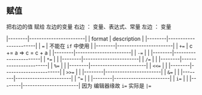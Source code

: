 ##  赋值
把右边的值 赋给 左边的变量
右边 ： 变量、表达式、常量
左边 ： 变量

|--------|-----------------------|
| format | description           |
|--------|-----------------------|
| `=`    | 不能在 `if` 中使用    |
|--------|-----------------------|
| `+=`   | c += a  =>  c = c + a |
|--------|-----------------------|
| `-=`   |                       |
|--------|-----------------------|
| `*=`   |                       |
|--------|-----------------------|
| `/=`   |                       |
|--------|-----------------------|
| `%=`   |                       |
|--------|-----------------------|
| `<<=`  |                       |
|--------|-----------------------|
| `>>=`  |                       |
|--------|-----------------------|
| `&=`   |                       |
|--------|-----------------------|
| `^=`   |                       |
|--------|-----------------------|
| `i=`   |                       |
|--------|-----------------------|
因为 编辑器缘故 `i=` 实际是 `|=` 
